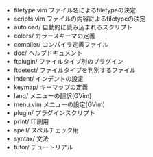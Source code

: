- filetype.vim ファイル名によるfiletypeの決定
- scripts.vim ファイルの内容によるfiletypeの決定
- autoload/ 自動的に読み込まれるスクリプト
- colors/ カラースキーマの定義
- compiler/ コンパイラ定義ファイル
- doc/ ヘルプドキュメント
- ftplugin/ ファイルタイプ別のプラグイン
- ftdetect/ ファイルタイプを判別するファイル
- indent/ インデントの設定
- keymap/ キーマップの定義
- lang/ メニューの翻訳(GVim)
- menu.vim メニューの設定(GVim)
- plugin/ プラグインスクリプト
- print/ 印刷用
- spell/ スペルチェック用
- syntax/ 文法
- tutor/ チュートリアル
